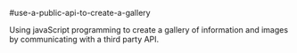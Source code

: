 #use-a-public-api-to-create-a-gallery

Using javaScript programming to create a gallery of information and images by communicating with a third party API.
